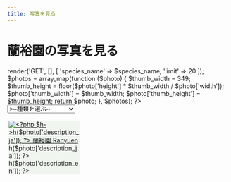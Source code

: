 ```yaml
---
title: 写真を見る
---
```

蘭裕園の写真を見る
==
<?php
$controller = new \Ranyuen\Controller\ApiPhotos;
$species_name = isset($_GET['species_name']) ? $_GET['species_name'] : null;
$photos = $controller->render('GET', [], [
  'species_name' => $species_name,
  'limit' => 20
]);
$photos = array_map(function ($photo) {
  $thumb_width = 349;
  $thumb_height = floor($photo['height'] * $thumb_width / $photo['width']);
  $photo['thumb_width'] = $thumb_width;
  $photo['thumb_height'] = $thumb_height;
  return $photo;
}, $photos);
?>
<style>
  .photos .photo {
    background: #f0f5f0;
    float: left;
    margin: 0.6%;
    width: 32%;
  }
</style>
<form id="search-form" method="GET">
  <select id="search-form-species_name" name="species_name">
    <option value="" <?php if ($species_name === null) { echo 'selected'; } ?>>--種類を選ぶ--</option>
    <option value="all" <?php if ($species_name === 'all') { echo 'selected'; } ?>>全て見る</option>
    <option value="Calanthe" <?php if ($species_name === 'Calanthe') { echo 'selected'; } ?>>エビネ</option>
    <option value="Ponerorchis" <?php if ($species_name === 'Ponerorchis') { echo 'selected'; } ?>>アワチドリ/夢ちどり</option>
    <option value="Japanease native orchid" <?php if ($species_name === 'Japanease native orchid') { echo 'selected'; } ?>>日本の野生蘭</option>
    <option value="others" <?php if ($species_name === 'others') { echo 'selected'; } ?>>その他</option>
  </select>
</form>
<div id="photo-gallery" class="photos">
<?php foreach ($photos as $photo) { ?>
  <div class="photo">
    <a href="/Calanthe/gallery/<?php $h->h($photo['id']); ?>.jpg"
      class="lightbox"
      title="<?php $h->h($photo['description_ja']); ?> 蘭裕園 Ranyuen">
      <img rel="gallery"
        src="/api/photo?format=jpeg&id=<?php $h->h($photo['id']); ?>&width=<?php $h->h($photo['thumb_width']); ?>"
        width="<?php $h->h($photo['thumb_width']); ?>"
        height="<?php $h->h($photo['thumb_height']); ?>"
        alt="<?php $h->h($photo['description_ja']); ?> 蘭裕園 Ranyuen"/>
    </a>
    <div>
      <div><?php $h->h($photo['description_ja']); ?></div>
      <div><?php $h->h($photo['description_en']); ?></div>
    </div>
  </div>
<?php } ?>
</div>
<script src="/assets/bower_components/colorbox/jquery.colorbox-min.js"></script>
<link href="/assets/bower_components/colorbox/example1/colorbox.css" rel="stylesheet" />
<script src="/assets/bower_components/colorbox/i18n/jquery.colorbox-ja.js"></script>
<script src="/assets/bower_components/masonry/dist/masonry.pkgd.min.js"></script>
<script src="/assets/bower_components/uri.js/src/URI.min.js"></script>
<script src="/assets/bower_components/hogan/web/builds/3.0.2/hogan-3.0.2.min.js"></script>
<script src="/assets/javascripts/photoGallery.js"></script>
<script>
  window.addEventListener('DOMContentLoaded', function () {
    new PhotoGallery().init(document.getElementById("photo-gallery"));
    document.getElementById('search-form-species_name').onchange = function () {
      document.getElementById('search-form').submit();
    };
  });
</script>
